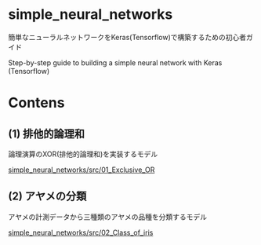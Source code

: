 # simple_neural_networks
簡単なニューラルネットワークをKeras(Tensorflow)で構築するための初心者ガイド

Step-by-step guide to building a simple neural network with Keras (Tensorflow)

# Contens

## (1) 排他的論理和
論理演算のXOR(排他的論理和)を実装するモデル

[simple_neural_networks/src/01_Exclusive_OR](https://github.com/nakahatam/simple_neural_networks/tree/main/src/01_Exclusive_OR)

## (2) アヤメの分類
アヤメの計測データから三種類のアヤメの品種を分類するモデル

[simple_neural_networks/src/02_Class_of_iris](https://github.com/nakahatam/simple_neural_networks/tree/main/src/02_Class_of_iris)

